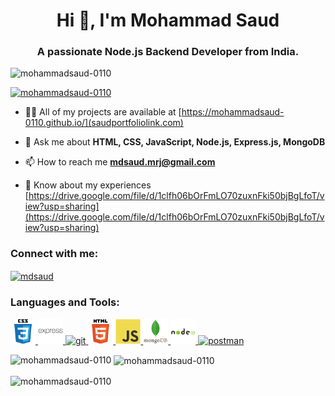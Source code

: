 <h1 align="center">Hi 👋, I'm Mohammad Saud</h1>
<h3 align="center">A passionate Node.js Backend Developer from India.</h3>

<p align="left"> <img src="https://komarev.com/ghpvc/?username=mohammadsaud-0110&label=Profile%20views&color=0e75b6&style=flat" alt="mohammadsaud-0110" /> </p>

<p align="left"> <a href="https://github.com/ryo-ma/github-profile-trophy"><img src="https://github-profile-trophy.vercel.app/?username=mohammadsaud-0110" alt="mohammadsaud-0110" /></a> </p>

- 👨‍💻 All of my projects are available at [https://mohammadsaud-0110.github.io/](saudportfoliolink.com)

- 💬 Ask me about **HTML, CSS, JavaScript, Node.js, Express.js, MongoDB**

- 📫 How to reach me **mdsaud.mrj@gmail.com**

- 📄 Know about my experiences [https://drive.google.com/file/d/1clfh06bOrFmLO70zuxnFki50bjBgLfoT/view?usp=sharing](https://drive.google.com/file/d/1clfh06bOrFmLO70zuxnFki50bjBgLfoT/view?usp=sharing)

<h3 align="left">Connect with me:</h3>
<p align="left">
<a href="https://linkedin.com/in/mdsaud" target="blank"><img align="center" src="https://raw.githubusercontent.com/rahuldkjain/github-profile-readme-generator/master/src/images/icons/Social/linked-in-alt.svg" alt="mdsaud" height="30" width="40" /></a>
</p>

<h3 align="left">Languages and Tools:</h3>
<p align="left"> <a href="https://www.w3schools.com/css/" target="_blank" rel="noreferrer"> <img src="https://raw.githubusercontent.com/devicons/devicon/master/icons/css3/css3-original-wordmark.svg" alt="css3" width="40" height="40"/> </a> <a href="https://expressjs.com" target="_blank" rel="noreferrer"> <img src="https://raw.githubusercontent.com/devicons/devicon/master/icons/express/express-original-wordmark.svg" alt="express" width="40" height="40"/> </a> <a href="https://git-scm.com/" target="_blank" rel="noreferrer"> <img src="https://www.vectorlogo.zone/logos/git-scm/git-scm-icon.svg" alt="git" width="40" height="40"/> </a> <a href="https://www.w3.org/html/" target="_blank" rel="noreferrer"> <img src="https://raw.githubusercontent.com/devicons/devicon/master/icons/html5/html5-original-wordmark.svg" alt="html5" width="40" height="40"/> </a> <a href="https://developer.mozilla.org/en-US/docs/Web/JavaScript" target="_blank" rel="noreferrer"> <img src="https://raw.githubusercontent.com/devicons/devicon/master/icons/javascript/javascript-original.svg" alt="javascript" width="40" height="40"/> </a> <a href="https://www.mongodb.com/" target="_blank" rel="noreferrer"> <img src="https://raw.githubusercontent.com/devicons/devicon/master/icons/mongodb/mongodb-original-wordmark.svg" alt="mongodb" width="40" height="40"/> </a> <a href="https://nodejs.org" target="_blank" rel="noreferrer"> <img src="https://raw.githubusercontent.com/devicons/devicon/master/icons/nodejs/nodejs-original-wordmark.svg" alt="nodejs" width="40" height="40"/> </a> <a href="https://postman.com" target="_blank" rel="noreferrer"> <img src="https://www.vectorlogo.zone/logos/getpostman/getpostman-icon.svg" alt="postman" width="40" height="40"/> </a> </p>

<p><img align="left" src="https://github-readme-stats.vercel.app/api/top-langs?username=mohammadsaud-0110&show_icons=true&locale=en&layout=compact" alt="mohammadsaud-0110" /></p>

<p>&nbsp;<img align="center" src="https://github-readme-stats.vercel.app/api?username=mohammadsaud-0110&show_icons=true&locale=en" alt="mohammadsaud-0110" /></p>

<p><img align="center" src="https://github-readme-streak-stats.herokuapp.com/?user=mohammadsaud-0110&" alt="mohammadsaud-0110" /></p>

